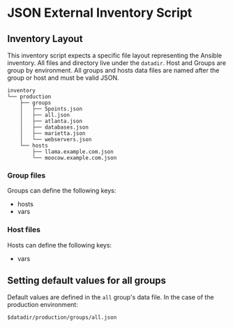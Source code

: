 # JSON External Inventory Script

## Inventory Layout

This inventory script expects a specific file layout representing the Ansible inventory. All files and directory live under the `datadir`. Host and Groups are group by environment. All groups and hosts data files are named after the group or host and must be valid JSON.

```
inventory
└── production
    ├── groups
    │   ├── 5points.json
    │   ├── all.json
    │   ├── atlanta.json
    │   ├── databases.json
    │   ├── marietta.json
    │   └── webservers.json
    └── hosts
        ├── llama.example.com.json
        └── moocow.example.com.json
```

### Group files

Groups can define the following keys:

 * hosts
 * vars

### Host files

Hosts can define the following keys:

 * vars

## Setting default values for all groups

Default values are defined in the `all` group's data file. In the case of the production environment:

```
$datadir/production/groups/all.json
```
